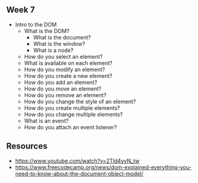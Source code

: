 ## Week 7

- Intro to the DOM
  - What is the DOM?
    - What is the document?
    - What is the window?
    - What is a node?
  - How do you select an element?
  - What is available on each element?
  - How do you modify an element?
  - How do you create a new element?
  - How do you add an element?
  - How do you move an element?
  - How do you remove an element?
  - How do you change the style of an element?
  - How do you create multiple elements?
  - How do you change multiple elements?
  - What is an event?
  - How do you attach an event listener?

## Resources

- https://www.youtube.com/watch?v=2Tld4yyN_tw
- https://www.freecodecamp.org/news/dom-explained-everything-you-need-to-know-about-the-document-object-model/
